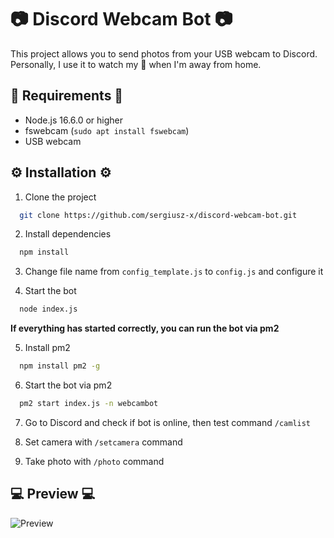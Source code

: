 
# 📷 Discord Webcam Bot 📷

This project allows you to send photos from your USB webcam to Discord. Personally, I use it to watch my 🐇 when I'm away from home.


## 📔 Requirements 📔
- Node.js 16.6.0 or higher
- fswebcam (`sudo apt install fswebcam`)
- USB webcam


## ⚙️ Installation ⚙️

1. Clone the project

```bash
  git clone https://github.com/sergiusz-x/discord-webcam-bot.git
```

2. Install dependencies

```bash
  npm install
```

3. Change file name from `config_template.js` to `config.js` and configure it


4. Start the bot

```bash
  node index.js
```

**If everything has started correctly, you can run the bot via pm2**

5. Install pm2
```bash
  npm install pm2 -g
``` 

6. Start the bot via pm2
```bash
  pm2 start index.js -n webcambot
``` 

7. Go to Discord and check if bot is online, then test command `/camlist`

8. Set camera with `/setcamera` command 

9. Take photo with `/photo` command
## 💻 Preview 💻

![Preview](https://media.discordapp.net/attachments/1133735893715386438/1133736441348894850/image.png?width=556&height=702)